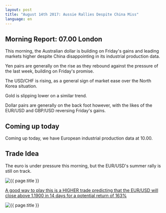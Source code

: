 ```yaml
---
layout: post
title: "August 14th 2017: Aussie Rallies Despite China Miss"
language: en
---
```

## Morning Report: 07.00 London

This morning, the Australian dollar is building on Friday's gains and leading markets higher despite China disappointing in its industrial production data. 

Yen pairs are generally on the rise as they rebound against the pressure of the last week, building on Friday's promise. 

The USD/CHF is rising, as a general sign of market ease over the North Korea situation. 

Gold is slipping lower on a similar trend.

Dollar pairs are generally on the back foot however, with the likes of the EUR/USD and GBP/USD reversing Friday's gains. 

## Coming up today

Coming up today, we have European industrial production data at 10.00. 

## Trade Idea

The euro is under pressure this morning, but the EUR/USD's summer rally is still on track.   

<img class="post-image" src="{{ site.url }}/images/14-08-2017 06-19-52.jpg" alt="{{ page.title }}" title="{{ page.title }}">

<a href="%LINK%%?currency=GBP&market=forex&underlying=frxEURUSD&formname=higherlower&duration_amount=14&duration_units=d&amount=10&amount_type=payout&expiry_type=duration&barrier=1.1900" target="_blank">A good way to play this is a HIGHER trade predicting that the EUR/USD will close above 1.1900 in 14 days for a potential return of 163%</a>

<img class="post-image" src="{{ site.url }}/images/14-08-2017 06-21-27.jpg" alt="{{ page.title }}" title="{{ page.title }}">